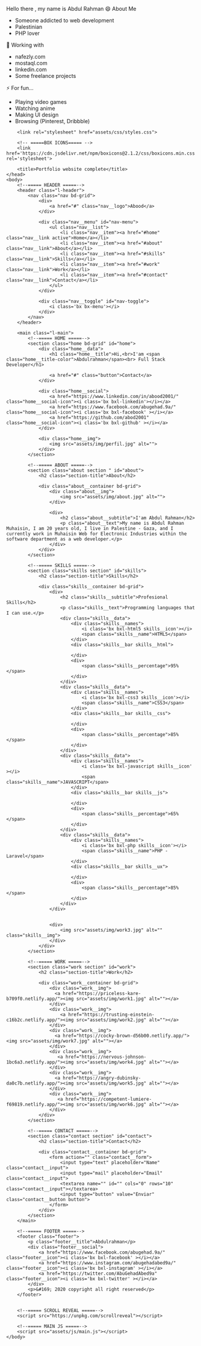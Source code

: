 Hello there , my name is Abdul Rahman
😄 About Me
- Someone addicted to web development
- Palestinian
- PHP lover


🔭 Working with
- nafezly.com
- mostaql.com
- linkedin.com
- Some freelance projects


⚡ For fun...
- Playing video games
- Watching anime
- Making UI design
- Browsing (Pinterest, Dribbble)
<!DOCTYPE html>
<html lang="en">
    <head>
        <meta charset="UTF-8">
        <meta name="viewport" content="width=device-width, initial-scale=1.0">

        <link rel="stylesheet" href="assets/css/styles.css">

        <!-- =====BOX ICONS===== -->
        <link href='https://cdn.jsdelivr.net/npm/boxicons@2.1.2/css/boxicons.min.css' rel='stylesheet'>

        <title>Portfolio website complete</title>
    </head>
    <body>
        <!--===== HEADER =====-->
        <header class="l-header">
            <nav class="nav bd-grid">
                <div>
                    <a href="#" class="nav__logo">Abood</a>
                </div>

                <div class="nav__menu" id="nav-menu">
                    <ul class="nav__list">
                        <li class="nav__item"><a href="#home" class="nav__link active">Home</a></li>
                        <li class="nav__item"><a href="#about" class="nav__link">About</a></li>
                        <li class="nav__item"><a href="#skills" class="nav__link">Skills</a></li>
                        <li class="nav__item"><a href="#work" class="nav__link">Work</a></li>
                        <li class="nav__item"><a href="#contact" class="nav__link">Contact</a></li>
                    </ul>
                </div>

                <div class="nav__toggle" id="nav-toggle">
                    <i class='bx bx-menu'></i>
                </div>
            </nav>
        </header>

        <main class="l-main">
            <!--===== HOME =====-->
            <section class="home bd-grid" id="home">
                <div class="home__data">
                    <h1 class="home__title">Hi,<br>I'am <span class="home__title-color">Abdulrahman</span><br> Full Stack Developer</h1>

                    <a href="#" class="button">Contact</a>
                </div>

                <div class="home__social">
                    <a href="https://www.linkedin.com/in/abood2001/" class="home__social-icon"><i class='bx bxl-linkedin'></i></a>
                    <a href="https://www.facebook.com/abugehad.9a/" class="home__social-icon"><i class='bx bxl-facebook' ></i></a>
                    <a href="https://github.com/abod2001" class="home__social-icon"><i class='bx bxl-github' ></i></a>
                </div>

                <div class="home__img">    
                    <img src="assets/img/perfil.jpg" alt="">
                </div>
            </section>

            <!--===== ABOUT =====-->
            <section class="about section " id="about">
                <h2 class="section-title">About</h2>

                <div class="about__container bd-grid">
                    <div class="about__img">
                        <img src="assets/img/about.jpg" alt="">
                    </div>
                    
                    <div>
                        <h2 class="about__subtitle">I'am Abdul Rahman</h2>
                        <p class="about__text">My name is Abdul Rahman Muhaisin, I am 20 years old, I live in Palestine - Gaza, and I currently work in Muhaisin Web for Electronic Industries within the software department as a web developer.</p>           
                    </div>                                   
                </div>
            </section>

            <!--===== SKILLS =====-->
            <section class="skills section" id="skills">
                <h2 class="section-title">Skills</h2>

                <div class="skills__container bd-grid">          
                    <div>
                        <h2 class="skills__subtitle">Profesional Skills</h2>
                        <p class="skills__text">Programming languages ​​that I can use.</p>
                        <div class="skills__data">
                            <div class="skills__names">
                                <i class='bx bxl-html5 skills__icon'></i>
                                <span class="skills__name">HTML5</span>
                            </div>
                            <div class="skills__bar skills__html">

                            </div>
                            <div>
                                <span class="skills__percentage">95%</span>
                            </div>
                        </div>
                        <div class="skills__data">
                            <div class="skills__names">
                                <i class='bx bxl-css3 skills__icon'></i>
                                <span class="skills__name">CSS3</span>
                            </div>
                            <div class="skills__bar skills__css">
                                
                            </div>
                            <div>
                                <span class="skills__percentage">85%</span>
                            </div>
                        </div>
                        <div class="skills__data">
                            <div class="skills__names">
                                <i class='bx bxl-javascript skills__icon' ></i>
                                <span class="skills__name">JAVASCRIPT</span>
                            </div>
                            <div class="skills__bar skills__js">
                                
                            </div>
                            <div>
                                <span class="skills__percentage">65%</span>
                            </div>
                        </div>
                        <div class="skills__data">
                            <div class="skills__names">
                                <i class='bx bxl-php skills__icon'></i>
                                <span class="skills__name">PHP - Laravel</span>
                            </div>
                            <div class="skills__bar skills__ux">
                                
                            </div>
                            <div>
                                <span class="skills__percentage">85%</span>
                            </div>
                        </div>
                    </div>
                    
                    
                    <div>              
                        <img src="assets/img/work3.jpg" alt="" class="skills__img">
                    </div>
                </div>
            </section>

            <!--===== WORK =====-->
            <section class="work section" id="work">
                <h2 class="section-title">Work</h2>

                <div class="work__container bd-grid">
                    <div class="work__img">
                      <a href="https://priceless-kare-b709f0.netlify.app/"><img src="assets/img/work1.jpg" alt=""></a>  
                    </div>
                    <div class="work__img">
                        <a href="https://trusting-einstein-c16b2c.netlify.app/"><img src="assets/img/work2.jpg" alt=""></a> 
                    </div>
                    <div class="work__img">
                      <a href="https://cocky-brown-d56b00.netlify.app/"><img src="assets/img/work7.jpg" alt=""></a>  
                    </div>
                    <div class="work__img">
                       <a href="https://nervous-johnson-1bc6a3.netlify.app/"><img src="assets/img/work4.jpg" alt=""></a> 
                    </div>
                    <div class="work__img">
                      <a href="https://angry-dubinsky-da0c7b.netlify.app/"><img src="assets/img/work5.jpg" alt=""></a>  
                    </div>
                    <div class="work__img">
                       <a href="https://competent-lumiere-f69819.netlify.app/"><img src="assets/img/work6.jpg" alt=""></a> 
                    </div>
                </div>
            </section>

            <!--===== CONTACT =====-->
            <section class="contact section" id="contact">
                <h2 class="section-title">Contact</h2>

                <div class="contact__container bd-grid">
                    <form action="" class="contact__form">
                        <input type="text" placeholder="Name" class="contact__input">
                        <input type="mail" placeholder="Email" class="contact__input">
                        <textarea name="" id="" cols="0" rows="10" class="contact__input"></textarea>
                        <input type="button" value="Enviar" class="contact__button button">
                    </form>
                </div>
            </section>
        </main>

        <!--===== FOOTER =====-->
        <footer class="footer">
            <p class="footer__title">Abdulrahman</p>
            <div class="footer__social">
                <a href="https://www.facebook.com/abugehad.9a/" class="footer__icon"><i class='bx bxl-facebook' ></i></a>
                <a href="https://www.instagram.com/abugehadabed9a/" class="footer__icon"><i class='bx bxl-instagram' ></i></a>
                <a href="https://twitter.com/AbuGehadAbed9a" class="footer__icon"><i class='bx bxl-twitter' ></i></a>
            </div>
            <p>&#169; 2020 copyright all right reserved</p>
        </footer>


        <!--===== SCROLL REVEAL =====-->
        <script src="https://unpkg.com/scrollreveal"></script>

        <!--===== MAIN JS =====-->
        <script src="assets/js/main.js"></script>
    </body>
</html>
